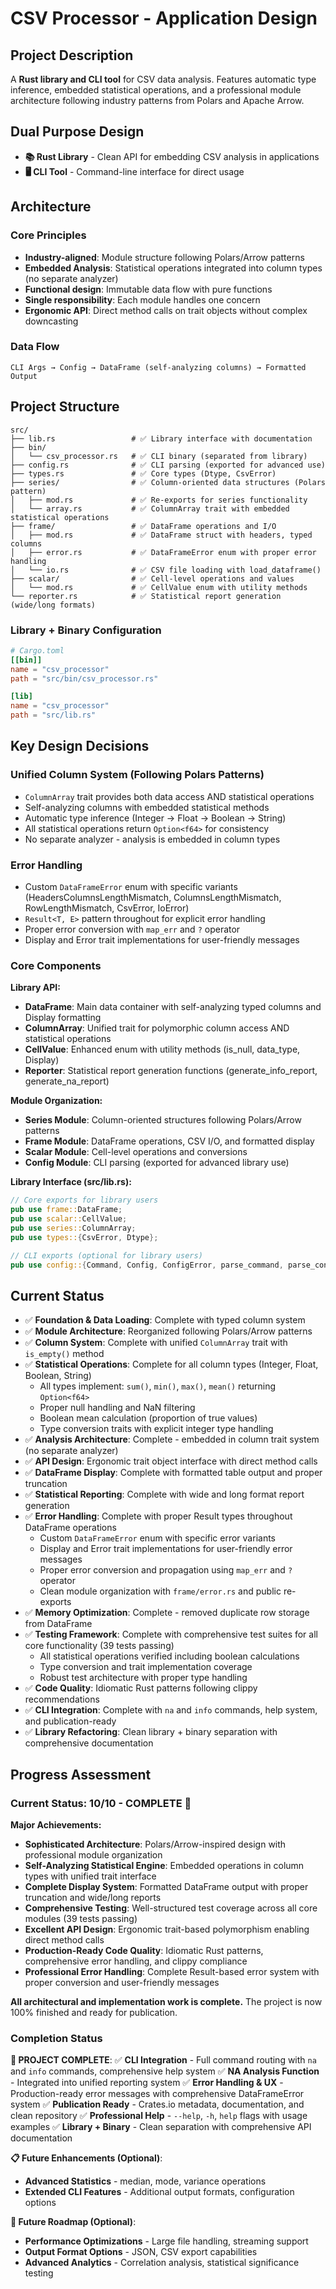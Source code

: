 # CSV Processor - Application Design

## Project Description

A **Rust library and CLI tool** for CSV data analysis. Features automatic type inference, embedded statistical operations, and a professional module architecture following industry patterns from Polars and Apache Arrow.

## Dual Purpose Design
- **📚 Rust Library** - Clean API for embedding CSV analysis in applications
- **🖥️ CLI Tool** - Command-line interface for direct usage

## Architecture

### Core Principles
- **Industry-aligned**: Module structure following Polars/Arrow patterns
- **Embedded Analysis**: Statistical operations integrated into column types (no separate analyzer)
- **Functional design**: Immutable data flow with pure functions
- **Single responsibility**: Each module handles one concern
- **Ergonomic API**: Direct method calls on trait objects without complex downcasting

### Data Flow
```
CLI Args → Config → DataFrame (self-analyzing columns) → Formatted Output
```

## Project Structure

```
src/
├── lib.rs                 # ✅ Library interface with documentation
├── bin/
│   └── csv_processor.rs   # ✅ CLI binary (separated from library)
├── config.rs              # ✅ CLI parsing (exported for advanced use)
├── types.rs               # ✅ Core types (Dtype, CsvError)
├── series/                # ✅ Column-oriented data structures (Polars pattern)
│   ├── mod.rs             # ✅ Re-exports for series functionality
│   └── array.rs           # ✅ ColumnArray trait with embedded statistical operations
├── frame/                 # ✅ DataFrame operations and I/O
│   ├── mod.rs             # ✅ DataFrame struct with headers, typed columns
│   ├── error.rs           # ✅ DataFrameError enum with proper error handling
│   └── io.rs              # ✅ CSV file loading with load_dataframe()
├── scalar/                # ✅ Cell-level operations and values
│   └── mod.rs             # ✅ CellValue enum with utility methods
└── reporter.rs            # ✅ Statistical report generation (wide/long formats)
```

### Library + Binary Configuration
```toml
# Cargo.toml
[[bin]]
name = "csv_processor"
path = "src/bin/csv_processor.rs"

[lib]
name = "csv_processor"
path = "src/lib.rs"
```

## Key Design Decisions

### Unified Column System (Following Polars Patterns)
- `ColumnArray` trait provides both data access AND statistical operations
- Self-analyzing columns with embedded statistical methods
- Automatic type inference (Integer → Float → Boolean → String)
- All statistical operations return `Option<f64>` for consistency
- No separate analyzer - analysis is embedded in column types

### Error Handling
- Custom `DataFrameError` enum with specific variants (HeadersColumnsLengthMismatch, ColumnsLengthMismatch, RowLengthMismatch, CsvError, IoError)
- `Result<T, E>` pattern throughout for explicit error handling
- Proper error conversion with `map_err` and `?` operator
- Display and Error trait implementations for user-friendly messages

### Core Components

**Library API:**
- **DataFrame**: Main data container with self-analyzing typed columns and Display formatting
- **ColumnArray**: Unified trait for polymorphic column access AND statistical operations
- **CellValue**: Enhanced enum with utility methods (is_null, data_type, Display)
- **Reporter**: Statistical report generation functions (generate_info_report, generate_na_report)

**Module Organization:**
- **Series Module**: Column-oriented structures following Polars/Arrow patterns
- **Frame Module**: DataFrame operations, CSV I/O, and formatted display
- **Scalar Module**: Cell-level operations and conversions
- **Config Module**: CLI parsing (exported for advanced library use)

**Library Interface (src/lib.rs):**
```rust
// Core exports for library users
pub use frame::DataFrame;
pub use scalar::CellValue;
pub use series::ColumnArray;
pub use types::{CsvError, Dtype};

// CLI exports (optional for library users)
pub use config::{Command, Config, ConfigError, parse_command, parse_config};
```

## Current Status
- ✅ **Foundation & Data Loading**: Complete with typed column system
- ✅ **Module Architecture**: Reorganized following Polars/Arrow patterns
- ✅ **Column System**: Complete with unified `ColumnArray` trait with `is_empty()` method
- ✅ **Statistical Operations**: Complete for all column types (Integer, Float, Boolean, String)
  - All types implement: `sum()`, `min()`, `max()`, `mean()` returning `Option<f64>`
  - Proper null handling and NaN filtering
  - Boolean mean calculation (proportion of true values)
  - Type conversion traits with explicit integer type handling
- ✅ **Analysis Architecture**: Complete - embedded in column trait system (no separate analyzer)
- ✅ **API Design**: Ergonomic trait object interface with direct method calls
- ✅ **DataFrame Display**: Complete with formatted table output and proper truncation
- ✅ **Statistical Reporting**: Complete with wide and long format report generation
- ✅ **Error Handling**: Complete with proper Result types throughout DataFrame operations
  - Custom `DataFrameError` enum with specific error variants
  - Display and Error trait implementations for user-friendly error messages
  - Proper error conversion and propagation using `map_err` and `?` operator
  - Clean module organization with `frame/error.rs` and public re-exports
- ✅ **Memory Optimization**: Complete - removed duplicate row storage from DataFrame
- ✅ **Testing Framework**: Complete with comprehensive test suites for all core functionality (39 tests passing)
  - All statistical operations verified including boolean calculations
  - Type conversion and trait implementation coverage
  - Robust test architecture with proper type handling
- ✅ **Code Quality**: Idiomatic Rust patterns following clippy recommendations
- ✅ **CLI Integration**: Complete with `na` and `info` commands, help system, and publication-ready
- ✅ **Library Refactoring**: Clean library + binary separation with comprehensive documentation

## Progress Assessment

### **Current Status: 10/10 - COMPLETE** 🎉

**Major Achievements:**
- **Sophisticated Architecture**: Polars/Arrow-inspired design with professional module organization
- **Self-Analyzing Statistical Engine**: Embedded operations in column types with unified trait interface
- **Complete Display System**: Formatted DataFrame output with proper truncation and wide/long reports
- **Comprehensive Testing**: Well-structured test coverage across all core modules (39 tests passing)
- **Excellent API Design**: Ergonomic trait-based polymorphism enabling direct method calls
- **Production-Ready Code Quality**: Idiomatic Rust patterns, comprehensive error handling, and clippy compliance
- **Professional Error Handling**: Complete Result-based error system with proper conversion and user-friendly messages

**All architectural and implementation work is complete.** The project is now 100% finished and ready for publication.

### **Completion Status**

**🎉 PROJECT COMPLETE**:
✅ **CLI Integration** - Full command routing with `na` and `info` commands, comprehensive help system
✅ **NA Analysis Function** - Integrated into unified reporting system
✅ **Error Handling & UX** - Production-ready error messages with comprehensive DataFrameError system
✅ **Publication Ready** - Crates.io metadata, documentation, and clean repository
✅ **Professional Help** - `--help`, `-h`, `help` flags with usage examples
✅ **Library + Binary** - Clean separation with comprehensive API documentation

**📋 Future Enhancements (Optional)**:
- **Advanced Statistics** - median, mode, variance operations
- **Extended CLI Features** - Additional output formats, configuration options

**🔮 Future Roadmap (Optional)**:
- **Performance Optimizations** - Large file handling, streaming support
- **Output Format Options** - JSON, CSV export capabilities
- **Advanced Analytics** - Correlation analysis, statistical significance testing

